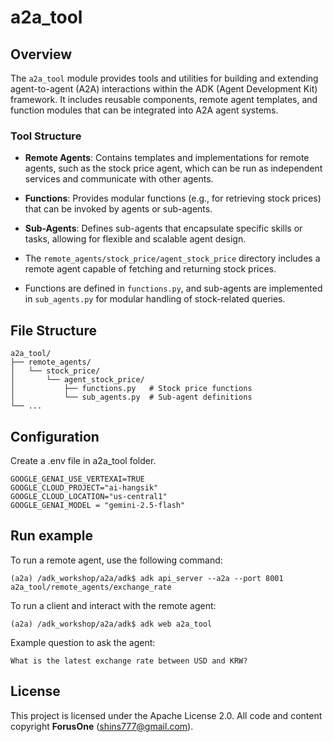 # a2a_tool

## Overview

The `a2a_tool` module provides tools and utilities for building and extending agent-to-agent (A2A) interactions within the ADK (Agent Development Kit) framework. It includes reusable components, remote agent templates, and function modules that can be integrated into A2A agent systems.

### Tool Structure

- **Remote Agents**: Contains templates and implementations for remote agents, such as the stock price agent, which can be run as independent services and communicate with other agents.
- **Functions**: Provides modular functions (e.g., for retrieving stock prices) that can be invoked by agents or sub-agents.
- **Sub-Agents**: Defines sub-agents that encapsulate specific skills or tasks, allowing for flexible and scalable agent design.

- The `remote_agents/stock_price/agent_stock_price` directory includes a remote agent capable of fetching and returning stock prices.
- Functions are defined in `functions.py`, and sub-agents are implemented in `sub_agents.py` for modular handling of stock-related queries.

## File Structure

```
a2a_tool/
├── remote_agents/
│   └── stock_price/
│       └── agent_stock_price/
│           ├── functions.py   # Stock price functions
│           └── sub_agents.py  # Sub-agent definitions
└── ...
```

## Configuration
Create a .env file in a2a_tool folder. 

```
GOOGLE_GENAI_USE_VERTEXAI=TRUE
GOOGLE_CLOUD_PROJECT="ai-hangsik"
GOOGLE_CLOUD_LOCATION="us-central1"
GOOGLE_GENAI_MODEL = "gemini-2.5-flash"
```

## Run example

To run a remote agent, use the following command:

```
(a2a) /adk_workshop/a2a/adk$ adk api_server --a2a --port 8001 a2a_tool/remote_agents/exchange_rate
```

To run a client and interact with the remote agent:

```
(a2a) /adk_workshop/a2a/adk$ adk web a2a_tool
```

Example question to ask the agent:

```
What is the latest exchange rate between USD and KRW?
```

## License
This project is licensed under the Apache License 2.0. All code and content copyright **ForusOne** (shins777@gmail.com).
